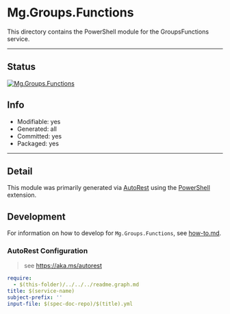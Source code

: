 <!-- region Generated -->
# Mg.Groups.Functions
This directory contains the PowerShell module for the GroupsFunctions service.

---
## Status
[![Mg.Groups.Functions](https://img.shields.io/powershellgallery/v/Mg.Groups.Functions.svg?style=flat-square&label=Mg.Groups.Functions "Mg.Groups.Functions")](https://www.powershellgallery.com/packages/Mg.Groups.Functions/)

## Info
- Modifiable: yes
- Generated: all
- Committed: yes
- Packaged: yes

---
## Detail
This module was primarily generated via [AutoRest](https://github.com/Azure/autorest) using the [PowerShell](https://github.com/Azure/autorest.powershell) extension.

## Development
For information on how to develop for `Mg.Groups.Functions`, see [how-to.md](how-to.md).
<!-- endregion -->

### AutoRest Configuration

> see https://aka.ms/autorest

``` yaml
require:
  - $(this-folder)/../../../readme.graph.md
title: $(service-name)
subject-prefix: ''
input-file: $(spec-doc-repo)/$(title).yml
```
